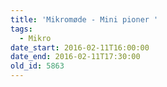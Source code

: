 ```yaml
---
title: 'Mikromøde - Mini pioner '
tags:
  - Mikro
date_start: 2016-02-11T16:00:00
date_end: 2016-02-11T17:30:00
old_id: 5863
---
```

